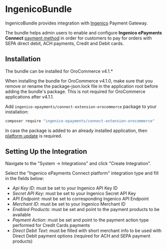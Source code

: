 # IngenicoBundle

IngenicoBundle provides integration with [Ingenico](https://www.ingenico.com/epayments) Payment Gateway.

The bundle helps admin users to enable and configure **Ingenico ePayments Connect** [payment method](https://github.com/oroinc/orocommerce/tree/master/src/Oro/Bundle/PaymentBundle) in order for customers to pay for orders with SEPA direct debit, ACH payments, Credit and Debit cards.

## Installation

The bundle can be installed for OroCommerce v4.1.*

When installing the bundle for OroCommerce v4.1.0, make sure that you remove or rename the package-json.lock file in the application root before adding the bundle's package. This is not required for OroCommerce applications after v4.1.1.

Add `ingenico-epayments/connect-extension-orocommerce` package to your installation:
```bash
composer require "ingenico-epayments/connect-extension-orocommerce"
```
In casе the package is added to an already installed application, then [platform update](https://doc.oroinc.com/backend/setup/upgrade-to-new-version/) is required.

## Setting Up the Integration

Navigate to the "System -> Integrations" and click "Create Integration".

Select the "Ingenico ePayments Connect platform" integration type and fill in the fields below:

 - *Api Key ID*: must be set to your Ingenico API Key ID
 - *Secret API Key*: must be set to your Ingenico Secret API Key
 - *API Endpoint*: must be set to corresponding Ingenico API Endpoint
 - *Merchant ID*: must be set to your Ingenico Merchant ID
 - *Enabled Products*: must be set and point to the payment products to be available
 - *Payment Action*: must be set and point to the payment action type performed for Credit Cards payments
 - *Direct Debit Text*: must be filled with short merchant info to be used with Direct Debit payment options (required for ACH and SEPA payment products) 
